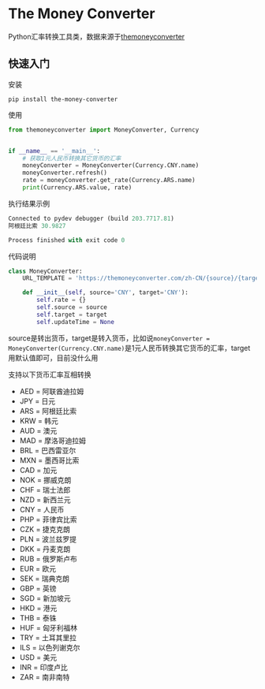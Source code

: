 # The Money Converter

Python汇率转换工具类，数据来源于[themoneyconverter](https://themoneyconverter.com/zh-CN)

## 快速入门
安装
```shell
pip install the-money-converter
```

使用

```python
from themoneyconverter import MoneyConverter, Currency


if __name__ == '__main__':
    # 获取1元人民币转换其它货币的汇率
    moneyConverter = MoneyConverter(Currency.CNY.name)
    moneyConverter.refresh()
    rate = moneyConverter.get_rate(Currency.ARS.name)
    print(Currency.ARS.value, rate)
```

执行结果示例
```python
Connected to pydev debugger (build 203.7717.81)
阿根廷比索 30.9827

Process finished with exit code 0
```

代码说明
```python
class MoneyConverter:
    URL_TEMPLATE = 'https://themoneyconverter.com/zh-CN/{source}/{target}?amount=1.00'

    def __init__(self, source='CNY', target='CNY'):
        self.rate = {}
        self.source = source
        self.target = target
        self.updateTime = None
```
source是转出货币，target是转入货币，比如说`moneyConverter = MoneyConverter(Currency.CNY.name)`是1元人民币转换其它货币的汇率，target用默认值即可，目前没什么用

支持以下货币汇率互相转换
+ AED = 阿联酋迪拉姆
+ JPY = 日元
+ ARS = 阿根廷比索
+ KRW = 韩元
+ AUD = 澳元
+ MAD = 摩洛哥迪拉姆
+ BRL = 巴西雷亚尔
+ MXN = 墨西哥比索
+ CAD = 加元
+ NOK = 挪威克朗
+ CHF = 瑞士法郎
+ NZD = 新西兰元
+ CNY = 人民币
+ PHP = 菲律宾比索
+ CZK = 捷克克朗
+ PLN = 波兰兹罗提
+ DKK = 丹麦克朗
+ RUB = 俄罗斯卢布
+ EUR = 欧元
+ SEK = 瑞典克朗
+ GBP = 英镑
+ SGD = 新加坡元
+ HKD = 港元
+ THB = 泰铢
+ HUF = 匈牙利福林
+ TRY = 土耳其里拉
+ ILS = 以色列谢克尔
+ USD = 美元
+ INR = 印度卢比
+ ZAR = 南非南特